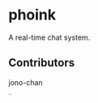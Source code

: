 # phoink
A real-time chat system.

## Contributors
jono-chan


<sub><sup><sub><sup><sub><sup><sub><sup><sub><sup><sub><sup><sub><sup><sub><sup>
josh-pierre (ph) <br/>
jarrod-polyblank (oink)
</sup></sub></sup></sub></sup></sub></sup></sub></sup></sub></sup></sub></sup></sub></sup></sub>
